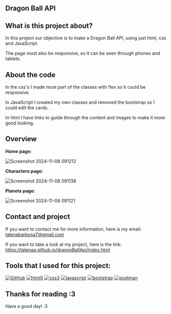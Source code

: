 **Dragon Ball API**
-


**What is this project about?**
-
In this project our objective is to make a Dragon Ball API, using just html, css and JavaScript. 

The page must also be responsive, so it can be seen through phones and tablets.


**About the code**
-
In the css's I made most part of the classes with flex so it could be responsive.

In JavaScript I created my own classes and removed the bootstrap so I could edit the cards.

In html I have links to guide through the content and images to make it more good looking.


**Overview**
-
**Home page:**

![Screenshot 2024-11-08 091212](https://github.com/user-attachments/assets/b7190a06-d79b-473f-97be-e4ff3104c1f4)

**Characters page:**

![Screenshot 2024-11-08 091138](https://github.com/user-attachments/assets/5f0fdc1b-d77a-4212-9041-9fe9b9bd9d74)

**Planets page:**

![Screenshot 2024-11-08 091121](https://github.com/user-attachments/assets/ad30c693-e85a-4e6b-b643-dac067271353)


**Contact and project**
-
If you want to contact me for more information, here is my email: talenabarbosa7@gmail.com

If you want to take a look at my project, here is the link: https://talenaa.github.io/dragonBallApi/index.html


**Tools that I used for this project:**
-
<a href='https://github.com/shivamkapasia0' target="_blank"><img alt='GitHub' src='https://img.shields.io/badge/github-100000?style=for-the-badge&logo=GitHub&logoColor=white&labelColor=black&color=black'/></a>
<a href='https://github.com/shivamkapasia0' target="_blank"><img alt='html5' src='https://img.shields.io/badge/html5-100000?style=for-the-badge&logo=html5&logoColor=E70707&labelColor=FFFFFF&color=F47700'/></a>
<a href='https://github.com/shivamkapasia0' target="_blank"><img alt='css3' src='https://img.shields.io/badge/css3-100000?style=for-the-badge&logo=css3&logoColor=02A7FF&labelColor=FFFFFF&color=0038FF'/></a>
<a href='https://github.com/shivamkapasia0' target="_blank"><img alt='javascript' src='https://img.shields.io/badge/JAVASCRIPT-100000?style=for-the-badge&logo=javascript&logoColor=EAFF00&labelColor=000000&color=000000'/></a>
<a href='https://github.com/shivamkapasia0' target="_blank"><img alt='bootstrap' src='https://img.shields.io/badge/bootstrap-100000?style=for-the-badge&logo=bootstrap&logoColor=D900FF&labelColor=FFFDFD&color=D900FF'/></a>
<a href='https://github.com/shivamkapasia0' target="_blank"><img alt='postman' src='https://img.shields.io/badge/postman-100000?style=for-the-badge&logo=postman&logoColor=FFAA00&labelColor=FFFDFD&color=FFC000'/></a>


**Thanks for reading :3**
-
Have a good day! :3



